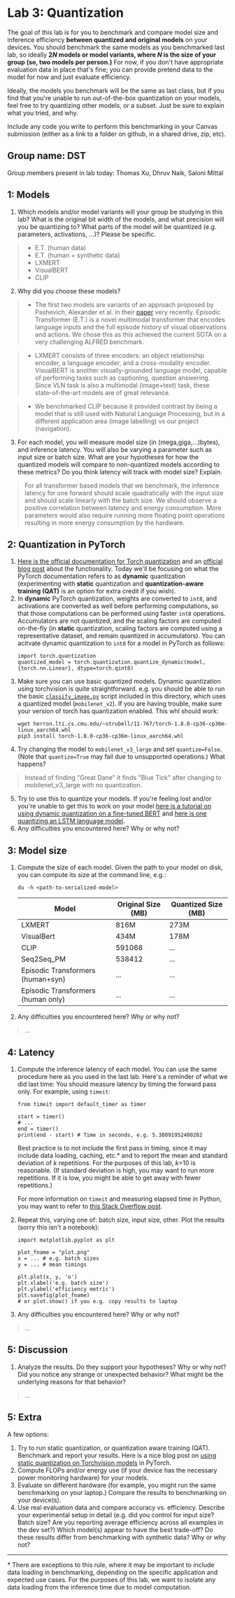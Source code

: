Lab 3: Quantization
===
The goal of this lab is for you to benchmark and compare model size and inference efficiency **between quantized and original models** on your devices. You should benchmark the same models as you benchmarked last lab, so ideally **2*N* models or model variants, where *N* is the size of your group (so, two models per person.)** For now, if you don't have appropriate evaluation data in place that's fine; you can provide pretend data to the model for now and just evaluate efficiency.

Ideally, the models you benchmark will be the same as last class, but if you find that you're unable to run out-of-the-box quantization on your models, feel free to try quantizing other models, or a subset. Just be sure to explain what you tried, and why.

Include any code you write to perform this benchmarking in your Canvas submission (either as a link to a folder on github, in a shared drive, zip, etc).

Group name: DST
---
Group members present in lab today: Thomas Xu, Dhruv Naik, Saloni Mittal

1: Models
----
1. Which models and/or model variants will your group be studying in this lab? What is the original bit width of the models, and what precision will you be quantizing to? What parts of the model will be quantized (e.g. parameters, activations, ...)? Please be specific.
> - E.T. (human data)
> - E.T. (human + synthetic data)
> - LXMERT
> - VisualBERT
> - CLIP

2. Why did you choose these models?
>    - The first two models are variants of an approach proposed by Pashevich, Alexander et al. in their [paper](https://arxiv.org/abs/2105.06453) very recently. Episodic Transformer (E.T.) is a novel multimodal transformer that encodes language inputs and the full episode history of visual observations and actions. We chose this as this achieved the current SOTA on a very challenging ALFRED benchmark.

> - LXMERT consists of three encoders: an object relationship encoder, a language encoder, and a cross-modality encoder.
 VisualBERT is another visually-grounded language model, capable of performing tasks such as captioning, question answering.
> Since VLN task is also a multimodal (image+text) task, these state-of-the-art models are of great relevance.

> - We benchmarked CLIP because it provided contrast by being a model that is still used with Natural Language Processing, but in a different application area (image labelling) vs our project (navigation).

3. For each model, you will measure model size (in (mega,giga,...)bytes), and inference latency. You will also be varying a parameter such as input size or batch size. What are your hypotheses for how the quantized models will compare to non-quantized models according to these metrics? Do you think latency will track with model size? Explain.
> For all transformer based models that we benchmark, the inference latency for one forward should scale quadratically with the input size and should scale linearly with the batch size.
> We should observe a positive correlation between latency and energy consumption. More parameters would also require running more floating point operations resulting in more energy consumption by the hardware.

2: Quantization in PyTorch
----
1. [Here is the official documentation for Torch quantization](https://pytorch.org/docs/stable/quantization.html) and an [official blog post](https://pytorch.org/blog/introduction-to-quantization-on-pytorch/) about the functionality. Today we'll be focusing on what the PyTorch documentation refers to as  **dynamic** quantization (experimenting with **static** quantization and **quantization-aware training (QAT)** is an option for extra credit if you wish). 
2. In **dynamic** PyTorch quantization, weights are converted to `int8`, and activations are converted as well before performing computations, so that those computations can be performed using faster `int8` operations. Accumulators are not quantized, and the scaling factors are computed on-the-fly (in **static** quantization, scaling factors are computed using a representative dataset, and remain quantized in accumulators). You can acitvate dynamic quantization to `int8` for a model in PyTorch as follows: 
   ```
   import torch.quantization
   quantized_model = torch.quantization.quantize_dynamic(model, {torch.nn.Linear}, dtype=torch.qint8)
   ```
3. Make sure you can use basic quantized models. Dynamic quantization using torchvision is quite straightforward. e.g. you should be able to run the basic [`classify_image.py`](https://github.com/strubell/11-767/blob/main/labs/lab3-quantization/classify_image.py) script included in this directory, which uses a quantized model (`mobilenet_v2`). If you are having trouble, make sure your version of torch has quantization enabled. This whl should work:
    ```
    wget herron.lti.cs.cmu.edu/~strubell/11-767/torch-1.8.0-cp36-cp36m-linux_aarch64.whl
    pip3 install torch-1.8.0-cp36-cp36m-linux_aarch64.whl
    ```
4. Try changing the model to `mobilenet_v3_large` and set `quantize=False`. (Note that `quantize=True` may fail due to unsupported operations.) What happens?
> Instead of finding "Great Dane" it finds "Blue Tick" after changing to mobilenet_v3_large with no quantization.
5. Try to use this to quantize your models. If you're feeling lost and/or you're unable to get this to work on your model [here is a tutorial on using dynamic quantization on a fine-tuned BERT](https://pytorch.org/tutorials/intermediate/dynamic_quantization_bert_tutorial.html) and [here is one quantizing an LSTM language model](https://pytorch.org/tutorials/advanced/dynamic_quantization_tutorial.html). 
6. Any difficulties you encountered here? Why or why not?

3: Model size
----
1. Compute the size of each model. Given the path to your model on disk, you can compute its size at the command line, e.g.:
   ```
   du -h <path-to-serialized-model>
   ```
   | Model | Original Size (MB)| Quantized Size (MB) |
   | ---   | ---  | --- |
   | LXMERT| 816M | 273M |
   | VisualBert| 434M | 178M |
   | CLIP | 591068 | ... |
   | Seq2Seq_PM | 538412 | ... |
   | Episodic Transformers (human+syn)| ... | ... |
   | Episodic Transformers (human only)| ... | ... |

2. Any difficulties you encountered here? Why or why not?
> ...

4: Latency
----
1. Compute the inference latency of each model. You can use the same procedure here as you used in the last lab. Here's a reminder of what we did last time: 
   You should measure latency by timing the forward pass only. For example, using `timeit`:
    ```
    from timeit import default_timer as timer

    start = timer()
    # ...
    end = timer()
    print(end - start) # Time in seconds, e.g. 5.38091952400282
    ```
    Best practice is to not include the first pass in timing, since it may include data loading, caching, etc.* and to report the mean and standard deviation of *k* repetitions. For the purposes of this lab, *k*=10 is reasonable. (If standard deviation is high, you may want to run more repetitions. If it is low, you might be able to get away with fewer repetitions.)
    
    For more information on `timeit` and measuring elapsed time in Python, you may want to refer to [this Stack Overflow post](https://stackoverflow.com/questions/7370801/how-to-measure-elapsed-time-in-python).
2. Repeat this, varying one of: batch size, input size, other. Plot the results (sorry this isn't a notebook):
   ```
   import matplotlib.pyplot as plt
   
   plot_fname = "plot.png"
   x = ... # e.g. batch sizes
   y = ... # mean timings
   
   plt.plot(x, y, 'o')
   plt.xlabel('e.g. batch size')
   plt.ylabel('efficiency metric')
   plt.savefig(plot_fname)
   # or plot.show() if you e.g. copy results to laptop
   ```
4. Any difficulties you encountered here? Why or why not?
> ...

5: Discussion
----
1. Analyze the results. Do they support your hypotheses? Why or why not? Did you notice any strange or unexpected behavior? What might be the underlying reasons for that behavior?
> ...

5: Extra
----
A few options:
1. Try to run static quantization, or quantization aware training (QAT). Benchmark and report your results. Here is a nice blog post on [using static quantization on Torchvision models](https://leimao.github.io/blog/PyTorch-Static-Quantization/) in PyTorch.
2. Compute FLOPs and/or energy use (if your device has the necessary power monitoring hardware) for your models. 
3. Evaluate on different hardware (for example, you might run the same benchmarking on your laptop.) Compare the results to benchmarking on your device(s).
4. Use real evaluation data and compare accuracy vs. efficiency. Describe your experimental setup in detail (e.g. did you control for input size? Batch size? Are you reporting average efficiency across all examples in the dev set?) Which model(s) appear to have the best trade-off? Do these results differ from benchmarking with synthetic data? Why or why not?

----
\* There are exceptions to this rule, where it may be important to include data loading in benchmarking, depending on the specific application and expected use cases. For the purposes of this lab, we want to isolate any data loading from the inference time due to model computation.
